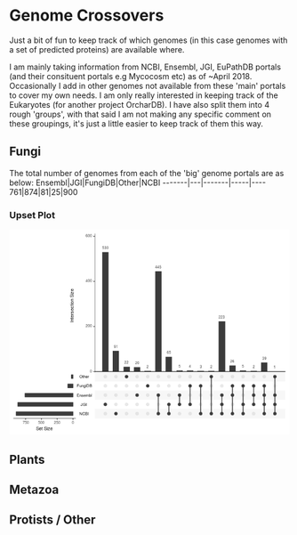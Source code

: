 # Genome Crossovers

Just a bit of fun to keep track of which genomes (in this case genomes with a set of predicted proteins) are available where.

I am mainly taking information from NCBI, Ensembl, JGI, EuPathDB portals (and their consituent portals e.g Mycocosm etc) as of ~April 2018. Occasionally I add in other genomes not available from these 'main' portals to cover my own needs.
I am only really interested in keeping track of the Eukaryotes (for another project OrcharDB). I have also split them into 4 rough 'groups', with that said I am not making any specific comment on these groupings, it's just a little easier to keep track of them this way.

## Fungi

The total number of genomes from each of the 'big' genome portals are as below:
Ensembl|JGI|FungiDB|Other|NCBI
-------|---|-------|-----|----
761|874|81|25|900

### Upset Plot
![](https://github.com/guyleonard/genome_crossovers/raw/master/fungi/fungi_jgi_ensembl_other_ncbi.png)


## Plants

## Metazoa

## Protists / Other
